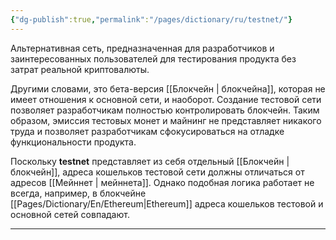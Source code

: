 ```yaml
---
{"dg-publish":true,"permalink":"/pages/dictionary/ru/testnet/"}
---
```



Альтернативная сеть, предназначенная для разработчиков и заинтересованных пользователей для тестирования продукта без затрат реальной криптовалюты.

Другими словами, это бета-версия [[Блокчейн \| блокчейна]], которая не имеет отношения к основной сети, и наоборот. Создание тестовой сети позволяет разработчикам полностью контролировать блокчейн. Таким образом, эмиссия тестовых монет и майнинг не представляет никакого труда и позволяет разработчикам сфокусироваться на отладке функциональности продукта.

Поскольку **testnet** представляет из себя отдельный [[Блокчейн \| блокчейн]], адреса кошельков тестовой сети должны отличаться от адресов [[Мейннет \| мейннета]]. Однако подобная логика работает не всегда, например, в блокчейне [[Pages/Dictionary/En/Ethereum\|Ethereum]] адреса кошельков тестовой и основной сетей совпадают.

---
